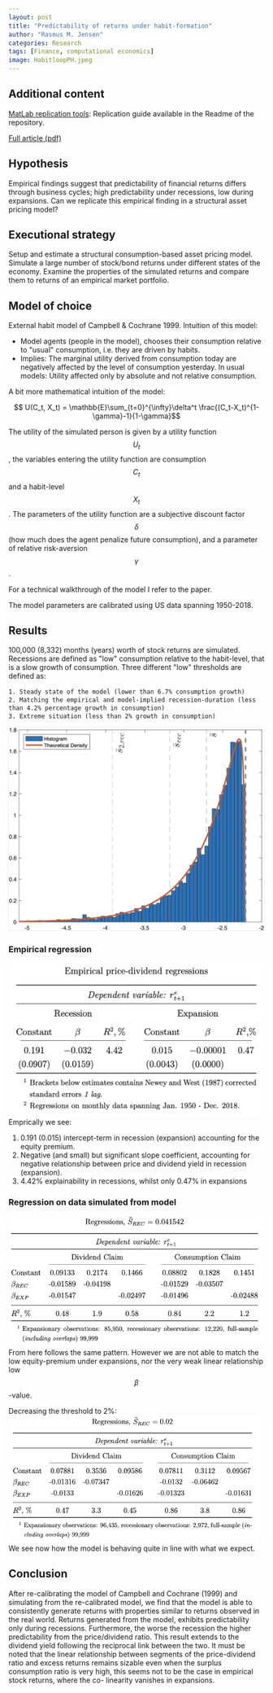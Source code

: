 ```yaml
---
layout: post
title: "Predictability of returns under habit-formation"
author: "Rasmus M. Jensen"
categories: Research
tags: [Finance, computational economics]
image: HabitloopPH.jpeg
---
```

## Additional content
[MatLab replication tools](https://github.com/RasmusJensen96/Habit-Models-Advanced-Asset-Pricing): Replication guide available in the Readme of the repository.

[Full article (pdf)](../assets/files/Habit_Final.pdf)

## Hypothesis
Empirical findings suggest that predictability of financial returns differs through business cycles; high predictability under recessions, low during expansions. Can we replicate this empirical finding in a structural asset pricing model?

## Executional strategy
Setup and estimate a structural consumption-based asset pricing model. Simulate a large number of stock/bond returns under different states of the economy. Examine the properties of the simulated returns and compare them to returns of an empirical market portfolio.

## Model of choice
External habit model of Campbell & Cochrane 1999. Intuition of this model:
  - Model agents (people in the model), chooses their consumption relative to "usual" consumption, i.e. they are driven by habits.
  - Implies: The marginal utility derived from consumption today are negatively affected by the level of consumption yesterday.
In usual models: Utility affected only by absolute and not relative consumption.

A bit more mathematical intuition of the model:

$$ U(C_t, X_t) = \mathbb{E}\sum_{t=0}^{\infty}\delta^t \frac{(C_t-X_t)^{1-\gamma}-1}{1-\gamma}$$

The utility of the simulated person is given by a utility function $$U_t$$, the variables entering the utility function are consumption $$C_t$$ and a habit-level $$X_t$$. The parameters of the utility function are a subjective discount factor $$\delta$$ (how much does the agent penalize future consumption), and a parameter of relative risk-aversion $$\gamma$$.

For a technical walkthrough of the model I refer to the paper.

The model parameters are calibrated using US data spanning 1950-2018.

## Results
100,000 (8,332) months (years) worth of stock returns are simulated. Recessions are defined as "low" consumption relative to the habit-level, that is a slow growth of consumption. Three different "low" thresholds are defined as:

    1. Steady state of the model (lower than 6.7% consumption growth)
    2. Matching the empirical and model-implied recession-duration (less than 4.2% percentage growth in consumption)
    3. Extreme situation (less than 2% growth in consumption)

![Histogram of surplus consumption](../assets/img/DistributionS_t.jpeg)

### Empirical regression

![Empirical regression](../assets/img/EmpPDreg.jpeg)
Emprically we see:
1. 0.191 (0.015) intercept-term in recession (expansion) accounting for the equity premium.
2. Negative (and small) but significant slope coefficient, accounting for negative relationship between price and dividend yield in recession (expansion).
3. 4.42% explainability in recessions, whilst only 0.47% in expansions

### Regression on data simulated from model
![Simulated regression](../assets/img/SimPDreg.jpeg)
From here follows the same pattern. However we are not able to match the low equity-premium under expansions, nor the very weak linear relationship low $$\beta$$-value.

Decreasing the threshold to 2%:
![Simulated regression LT](../assets/img/SimPDLTreg.jpeg)
We see now how the model is behaving quite in line with what we expect.

## Conclusion
After re-calibrating the model of Campbell and Cochrane (1999) and simulating from the re-calibrated model, we find that the model is able to consistently generate returns with properties similar to returns observed in the real world. Returns generated from the model, exhibits predictability only during recessions. Furthermore, the worse the recession the higher predictability from the price/dividend ratio. This result extends to the dividend yield following the reciprocal link between the two. It must be noted that the linear relationship between segments of the price-dividend ratio and excess returns remains sizable even when the surplus consumption ratio is very high, this seems not to be the case in empirical stock returns, where the co- linearity vanishes in expansions.
